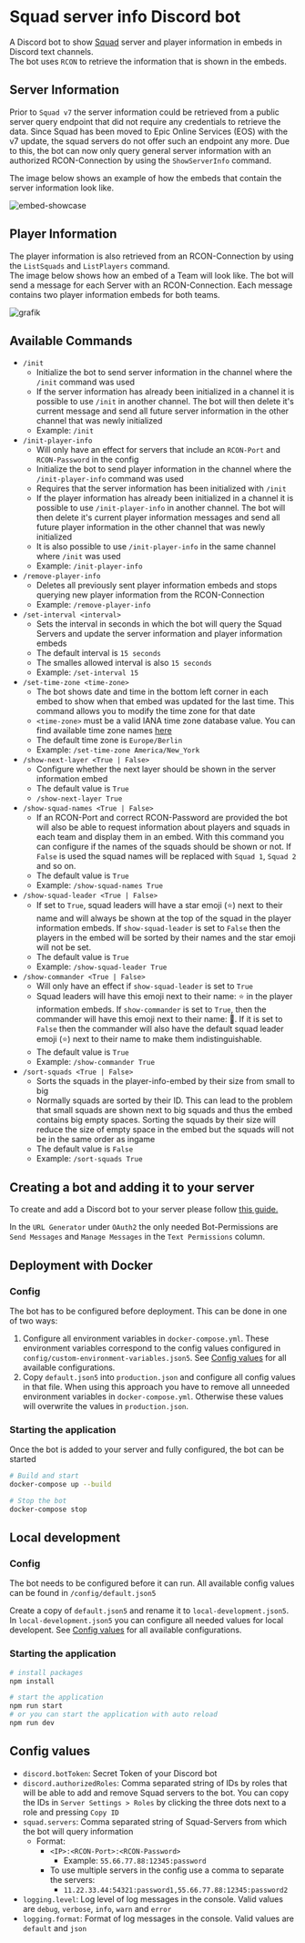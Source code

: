# Squad server info Discord bot

A Discord bot to show [Squad](https://joinsquad.com/) server and player information in embeds in Discord text channels. \
The bot uses `RCON` to retrieve the information that is shown in the embeds.

## Server Information

Prior to `Squad v7` the server information could be retrieved from a public server query endpoint that did not require any credentials to retrieve the data.
Since Squad has been moved to Epic Online Services (EOS) with the v7 update, the squad servers do not offer such an endpoint any more.
Due to this, the bot can now only query general server information with an authorized RCON-Connection by using the `ShowServerInfo` command.

The image below shows an example of how the embeds that contain the server information look like.

![embed-showcase](https://github.com/WeLoveSquad/squad-server-info-discord-bot/assets/24782633/01f69880-8a05-413b-885d-694983b7a676)


## Player Information

The player information is also retrieved from an RCON-Connection by using the `ListSquads` and `ListPlayers` command. \
The image below shows how an embed of a Team will look like. The bot will send a message for each Server with an RCON-Connection. Each message contains two player information embeds for both teams.

![grafik](https://user-images.githubusercontent.com/24782633/218317356-894acdc2-51c3-4141-932d-1e1cebf42e94.png)

## Available Commands

- `/init`
  - Initialize the bot to send server information in the channel where the `/init` command was used
  - If the server information has already been initialized in a channel it is possible to use `/init` in another channel. The bot will then delete it's current message and send all future server information in the other channel that was newly initialized
  - Example: `/init`
- `/init-player-info`
  - Will only have an effect for servers that include an `RCON-Port` and `RCON-Password` in the config
  - Initialize the bot to send player information in the channel where the `/init-player-info` command was used
  - Requires that the server information has been initialized with `/init`
  - If the player information has already been initialized in a channel it is possible to use `/init-player-info` in another channel. The bot will then delete it's current player information messages and send all future player information in the other channel that was newly initialized
  - It is also possible to use `/init-player-info` in the same channel where `/init` was used
  - Example: `/init-player-info`
- `/remove-player-info`
  - Deletes all previously sent player information embeds and stops querying new player information from the RCON-Connection
  - Example: `/remove-player-info`
- `/set-interval <interval>`
  - Sets the interval in seconds in which the bot will query the Squad Servers and update the server information and player information embeds
  - The default interval is `15 seconds`
  - The smalles allowed interval is also `15 seconds`
  - Example: `/set-interval 15`
- `/set-time-zone <time-zone>`
  - The bot shows date and time in the bottom left corner in each embed to show when that embed was updated for the last time. This command allows you to modify the time zone for that date
  - `<time-zone>` must be a valid IANA time zone database value. You can find available time zone names [here](https://en.wikipedia.org/wiki/List_of_tz_database_time_zones)
  - The default time zone is `Europe/Berlin`
  - Example: `/set-time-zone America/New_York`
- `/show-next-layer <True | False>`
  - Configure whether the next layer should be shown in the server information embed
  - The default value is `True`
  - `/show-next-layer True`
- `/show-squad-names <True | False>`
  - If an RCON-Port and correct RCON-Password are provided the bot will also be able to request information about players and squads in each team and display them in an embed. With this command you can configure if the names of the squads should be shown or not. If `False` is used the squad names will be replaced with `Squad 1`, `Squad 2` and so on.
  -  The default value is `True`
  - Example: `/show-squad-names True`
- `/show-squad-leader <True | False>`
  - If set to `True`, squad leaders will have a star emoji (⭐) next to their name and will always be shown at the top of the squad in the player information embeds. If `show-squad-leader` is set to `False` then the players in the embed will be sorted by their names and the star emoji will not be set.
  - The default value is `True`
  - Example: `/show-squad-leader True`
- `/show-commander <True | False>`
  - Will only have an effect if `show-squad-leader` is set to `True`
  - Squad leaders will have this emoji next to their name: ⭐ in the player information embeds. If `show-commander` is set to `True`, then the commander will have this emoji next to their name: 🌟. If it is set to `False` then the commander will also have the default squad leader emoji (⭐) next to their name to make them indistinguishable.
  - The default value is `True`
  - Example: `/show-commander True`
- `/sort-squads <True | False>`
  - Sorts the squads in the player-info-embed by their size from small to big
  - Normally squads are sorted by their ID. This can lead to the problem that small squads are shown next to big squads and thus the embed contains big empty spaces. Sorting the squads by their size will reduce the size of empty space in the embed but the squads will not be in the same order as ingame
  - The default value is `False`
  - Example: `/sort-squads True`

## Creating a bot and adding it to your server

To create and add a Discord bot to your server please follow [this guide.](https://discordjs.guide/preparations/adding-your-bot-to-servers.html#bot-invite-links)

In the `URL Generator` under `OAuth2` the only needed Bot-Permissions are `Send Messages` and `Manage Messages` in the `Text Permissions` column.

## Deployment with Docker
### Config

The bot has to be configured before deployment.
This can be done in one of two ways:

1. Configure all environment variables in `docker-compose.yml`. These environment variables correspond to the config values configured in `config/custom-environment-variables.json5`. See [Config values](#config-values) for all available configurations.
2. Copy `default.json5` into `production.json` and configure all config values in that file. When using this approach you have to remove all unneeded environment variables in `docker-compose.yml`. Otherwise these values will overwrite the values in `production.json`.

### Starting the application
Once the bot is added to your server and fully configured, the bot can be started
```bash
# Build and start
docker-compose up --build

# Stop the bot
docker-compose stop
```

## Local development
### Config

The bot needs to be configured before it can run.
All available config values can be found in `/config/default.json5`

Create a copy of `default.json5` and rename it to `local-development.json5`.
In `local-development.json5` you can configure all needed values for local developent. See [Config values](#config-values) for all available configurations.

### Starting the application
```bash
# install packages
npm install

# start the application
npm run start
# or you can start the application with auto reload
npm run dev
```

## Config values
- `discord.botToken`: Secret Token of your Discord bot
- `discord.authorizedRoles`: Comma separated string of IDs by roles that will be able to add and remove Squad servers to the bot. You can copy the IDs in `Server Settings > Roles` by clicking the three dots next to a role and pressing `Copy ID`
- `squad.servers`: Comma separated string of Squad-Servers from which the bot will query information
  - Format:
    - `<IP>:<RCON-Port>:<RCON-Password>`
      - Example: `55.66.77.88:12345:password`
    - To use multiple servers in the config use a comma to separate the servers:
      - `11.22.33.44:54321:password1,55.66.77.88:12345:password2`
- `logging.level`: Log level of log messages in the console. Valid values are `debug`, `verbose`, `info`, `warn` and `error`
- `logging.format`: Format of log messages in the console. Valid values are `default` and `json`
